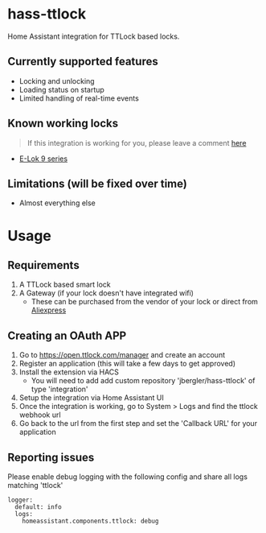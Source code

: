 # hass-ttlock

Home Assistant integration for TTLock based locks.

## Currently supported features

- Locking and unlocking
- Loading status on startup
- Limited handling of real-time events

## Known working locks

> If this integration is working for you, please leave a comment [here](https://github.com/jbergler/hass-ttlock/issues/1)

- [E-Lok 9 series](https://www.e-lok.com/9-series)

## Limitations (will be fixed over time)

- Almost everything else

# Usage

## Requirements

1. A TTLock based smart lock
1. A Gateway (if your lock doesn't have integrated wifi)
   - These can be purchased from the vendor of your lock or direct from [Aliexpress](https://s.click.aliexpress.com/e/_DEPpClx)

## Creating an OAuth APP

1. Go to https://open.ttlock.com/manager and create an account
1. Register an application (this will take a few days to get approved)
1. Install the extension via HACS
   - You will need to add add custom repository 'jbergler/hass-ttlock' of type 'integration'
1. Setup the integration via Home Assistant UI
1. Once the integration is working, go to System > Logs and find the ttlock webhook url
1. Go back to the url from the first step and set the 'Callback URL' for your application

## Reporting issues

Please enable debug logging with the following config and share all logs matching 'ttlock'

```
logger:
  default: info
  logs:
    homeassistant.components.ttlock: debug
```

